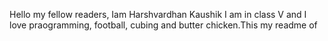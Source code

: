 Hello my fellow readers, Iam Harshvardhan Kaushik I am in class V and I love praogramming, football, cubing and butter chicken.This my readme of 
